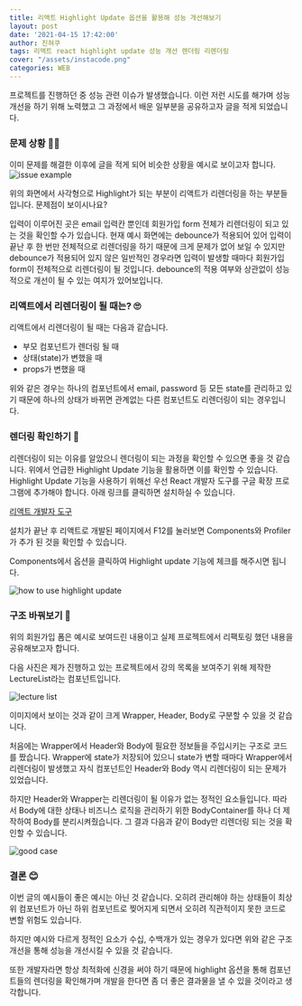 ```yaml
---
title: 리액트 Highlight Update 옵션을 활용해 성능 개선해보기
layout: post
date: '2021-04-15 17:42:00'
author: 진혀쿠
tags: 리액트 react highlight update 성능 개선 렌더링 리렌더링
cover: "/assets/instacode.png"
categories: WEB
---
```


프로젝트를 진행하던 중 성능 관련 이슈가 발생했습니다. 이런 저런 시도를 해가며 성능 개선을 하기 위해 노력했고 그 과정에서 배운 일부분을 공유하고자 글을 적게 되었습니다. 

### 문제 상황 🤷‍♂️

이미 문제를 해결한 이후에 글을 적게 되어 비슷한 상황을 예시로 보이고자 합니다.  
<img src="{{ site.baseurl }}/assets/rendering_refactoring/form_rendering.gif" alt="issue example" title="issue example" class="picture">

위의 화면에서 사각형으로 Highlight가 되는 부분이 리액트가 리렌더링을 하는 부분들 입니다. 문제점이 보이시나요?  

입력이 이루어진 곳은 email 입력칸 뿐인데 회원가입 form 전체가 리렌더링이 되고 있는 것을 확인할 수가 있습니다. 현재 예시 화면에는 debounce가 적용되어 있어 입력이 끝난 후 한 번만 전체적으로 리렌더링을 하기 때문에 크게 문제가 없어 보일 수 있지만 debounce가 적용되어 있지 않은 일반적인 경우라면 입력이 발생할 때마다 회원가입 form이 전체적으로 리렌더링이 될 것입니다. debounce의 적용 여부와 상관없이 성능적으로 개선이 될 수 있는 여지가 있어보입니다.

### 리액트에서 리렌더링이 될 때는? 🙄

리액트에서 리렌더링이 될 때는 다음과 같습니다.
- 부모 컴포넌트가 렌더링 될 때
- 상태(state)가 변했을 때
- props가 변했을 때

위와 같은 경우는 하나의 컴포넌트에서 email, password 등 모든 state를 관리하고 있기 때문에 하나의 상태가 바뀌면 관계없는 다른 컴포넌트도 리렌더링이 되는 경우입니다. 

### 렌더링 확인하기 🧐

리렌더링이 되는 이유를 알았으니 렌더링이 되는 과정을 확인할 수 있으면 좋을 것 같습니다. 위에서 언급한 Highlight Update 기능을 활용하면 이를 확인할 수 있습니다.  
Highlight Update 기능을 사용하기 위해선 우선 React 개발자 도구를 구글 확장 프로그램에 추가해야 합니다. 아래 링크를 클릭하면 설치하실 수 있습니다.

[리액트 개발자 도구](https://chrome.google.com/webstore/detail/react-developer-tools/fmkadmapgofadopljbjfkapdkoienihi?hl=ko)

설치가 끝난 후 리액트로 개발된 페이지에서 F12를 눌러보면 Components와 Profiler가 추가 된 것을 확인할 수 있습니다.

Components에서 옵션을 클릭하여 Highlight update 기능에 체크를 해주시면 됩니다.

<img src="{{ site.baseurl }}/assets/rendering_refactoring/highlight.PNG" alt="how to use highlight update" title="how to use highlight update" class="picture">

### 구조 바꿔보기 🔨

위의 회원가입 폼은 예시로 보여드린 내용이고 실제 프로젝트에서 리팩토링 했던 내용을 공유해보고자 합니다. 

다음 사진은 제가 진행하고 있는 프로젝트에서 강의 목록을 보여주기 위해 제작한 LectureList라는 컴포넌트입니다.

<img src="{{ site.baseurl }}/assets/rendering_refactoring/lecturelist.PNG" alt="lecture list" title="lecture list" class="picture">

이미지에서 보이는 것과 같이 크게 Wrapper, Header, Body로 구분할 수 있을 것 같습니다.

처음에는 Wrapper에서 Header와 Body에 필요한 정보들을 주입시키는 구조로 코드를 짰습니다. Wrapper에 state가 저장되어 있으니 state가 변할 때마다 Wrapper에서 리렌더링이 발생했고 자식 컴포넌트인 Header와 Body 역시 리렌더링이 되는 문제가 있었습니다.

하지만 Header와 Wrapper는 리렌더링이 될 이유가 없는 정적인 요소들입니다. 따라서 Body에 대한 상태나 비즈니스 로직을 관리하기 위한 BodyContainer를 하나 더 제작하여 Body를 분리시켜줬습니다. 그 결과 다음과 같이 Body만 리렌더링 되는 것을 확인할 수 있습니다.

<img src="{{ site.baseurl }}/assets/rendering_refactoring/good_example.gif" alt="good case" title="good case" class="picture">

### 결론 😊

이번 글의 예시들이 좋은 예시는 아닌 것 같습니다. 오히려 관리해야 하는 상태들이 최상위 컴포넌트가 아닌 하위 컴포넌트로 찢어지게 되면서 오히려 직관적이지 못한 코드로 변할 위험도 있습니다.  

하지만 예시와 다르게 정적인 요소가 수십, 수백개가 있는 경우가 있다면 위와 같은 구조 개선을 통해 성능을 개선시킬 수 있을 것 같습니다.

또한 개발자라면 항상 최적화에 신경을 써야 하기 때문에 highlight 옵션을 통해 컴포넌트들의 렌더링을 확인해가며 개발을 한다면 좀 더 좋은 결과물을 낼 수 있을 것이라고 생각합니다.